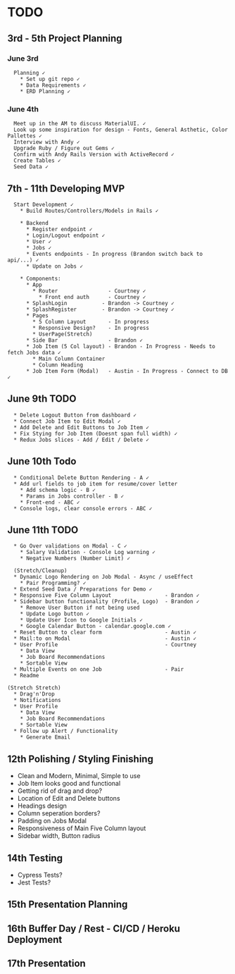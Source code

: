 # TODO

## 3rd - 5th Project Planning

### June 3rd

      Planning ✓
        * Set up git repo ✓
        * Data Requirements ✓
        * ERD Planning ✓

### June 4th

      Meet up in the AM to discuss MaterialUI. ✓
      Look up some inspiration for design - Fonts, General Asthetic, Color Pallettes ✓
      Interview with Andy ✓
      Upgrade Ruby / Figure out Gems ✓
      Confirm with Andy Rails Version with ActiveRecord ✓
      Create Tables ✓
      Seed Data ✓

## 7th - 11th Developing MVP

      Start Development ✓
        * Build Routes/Controllers/Models in Rails ✓

        * Backend
          * Register endpoint ✓
          * Login/Logout endpoint ✓
          * User ✓
          * Jobs ✓
          * Events endpoints - In progress (Brandon switch back to api/...) ✓
          * Update on Jobs ✓

        * Components:
          * App
            * Router                - Courtney ✓
              * Front end auth      - Courtney ✓
          * SplashLogin           - Brandon -> Courtney ✓
          * SplashRegister        - Brandon -> Courtney ✓
          * Pages
            * 5 Column Layout       - In progress
            * Responsive Design?    - In progress
            * UserPage(Stretch)
          * Side Bar                - Brandon ✓
          * Job Item (5 Col layout) - Brandon - In Progress - Needs to fetch Jobs data ✓
            * Main Column Container 
            * Column Heading
          * Job Item Form (Modal)   - Austin - In Progress - Connect to DB ✓

  ## June 9th TODO
      * Delete Logout Button from dashboard ✓
      * Connect Job Item to Edit Modal ✓
      * Add Delete and Edit Buttons to Job Item ✓
      * Fix Stying for Job Item (Doesnt span full width) ✓
      * Redux Jobs slices - Add / Edit / Delete ✓

  ## June 10th Todo
      * Conditional Delete Button Rendering - A ✓
      * Add url fields to job item for resume/cover letter
        * Add schema logic - B ✓
        * Params in Jobs controller - B ✓
        * Front-end - ABC ✓
      * Console logs, clear console errors - ABC ✓
  
  ## June 11th TODO
      * Go Over validations on Modal - C ✓
        * Salary Validation - Console Log warning ✓
        * Negative Numbers (Number Limit) ✓

      (Stretch/Cleanup)
      * Dynamic Logo Rendering on Job Modal - Async / useEffect
        * Pair Programming? ✓
      * Extend Seed Data / Preparations for Demo ✓
      * Responsive Five Column Layout                 - Brandon ✓
      * Sidebar button functionality (Profile, Logo)  - Brandon ✓
        * Remove User Button if not being used
        * Update Logo button ✓
        * Update User Icon to Google Initials ✓
        * Google Calendar Button - calendar.google.com ✓
      * Reset Button to clear form                    - Austin ✓
      * Mail:to on Modal                              - Austin ✓
      * User Profile                                  - Courtney    
        * Data View
        * Job Board Recommendations
        * Sortable View
      * Multiple Events on one Job                    - Pair
      * Readme

    (Stretch Stretch)
      * Drag'n'Drop
      * Notifications
      * User Profile
        * Data View
        * Job Board Recommendations
        * Sortable View
      * Follow up Alert / Functionality
        * Generate Email

## 12th Polishing / Styling Finishing
  * Clean and Modern, Minimal, Simple to use
  * Job Item looks good and functional
  * Getting rid of drag and drop?
  * Location of Edit and Delete buttons
  * Headings design
  * Column seperation borders?
  * Padding on Jobs Modal
  * Responsiveness of Main Five Column layout
  * Sidebar width, Button radius

## 14th Testing
  * Cypress Tests?
  * Jest Tests?

## 15th Presentation Planning

## 16th Buffer Day / Rest - CI/CD / Heroku Deployment

## 17th Presentation
